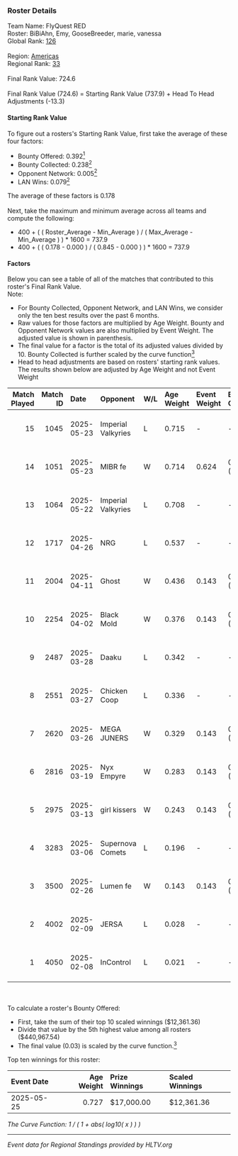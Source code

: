 ### Roster Details<br />
Team Name: FlyQuest RED<br />
Roster: BiBiAhn, Emy, GooseBreeder, marie, vanessa<br />
Global Rank: [126](../../standings_global_2025_08_04.md)<br />
<br />
Region: [Americas]( ../../standings_americas_2025_08_04.md)<br />
Regional Rank: [33]( ../../standings_americas_2025_08_04.md)<br />
<br />
Final Rank Value:  724.6<br />
<br />
Final Rank Value (724.6) = Starting Rank Value (737.9) + Head To Head Adjustments (-13.3)<br />

#### Starting Rank Value<br />
To figure out a rosters's Starting Rank Value, first take the average of these four factors:<br />
- Bounty Offered: 0.392[<sup>1</sup>](#table2)
- Bounty Collected: 0.238[<sup>2</sup>](#table1)
- Opponent Network: 0.005[<sup>2</sup>](#table1)
- LAN Wins: 0.079[<sup>2</sup>](#table1)

The average of these factors is 0.178<br />
<br />
Next, take the maximum and minimum average across all teams and compute the following:<br />
- 400 + ( ( Roster_Average - Min_Average ) / ( Max_Average - Min_Average ) ) * 1600 = 737.9
- 400 + ( ( 0.178 - 0.000 ) / ( 0.845 - 0.000 ) ) * 1600 = 737.9


#### Factors<br />
Below you can see a table of all of the matches that contributed to this roster's Final Rank Value.<br />
Note:<br />

- For Bounty Collected, Opponent Network, and LAN Wins, we consider only the ten best results over the past 6 months.
- Raw values for those factors are multiplied by Age Weight. Bounty and Opponent Network values are also multiplied by Event Weight. The adjusted value is shown in parenthesis.
- The final value for a factor is the total of its adjusted values divided by 10. Bounty Collected is further scaled by the curve function[<sup>3</sup>](#curveFunction)
- Head to head adjustments are based on rosters' starting rank values. The results shown below are adjusted by Age Weight and not Event Weight
<span id="table1"></span><br />


| Match Played | Match ID | Date       | Opponent           | W/L | Age Weight | Event Weight | Bounty Collected | Opponent Network | LAN Wins  | H2H Adj. | Roster                                           |
| -: | -: | :- | :- | :- | :- | :- | :- | :- | :- | -: | :- |
|           15 |     1045 | 2025-05-23 | Imperial Valkyries | L   | 0.715      | -            | -                | -                | -         |   -10.00 | BiBiAhn, Emy, GooseBreeder, marie, vanessa       |
|           14 |     1051 | 2025-05-23 | MIBR fe            | W   | 0.714      | 0.624        | 0.013 (0.006)    | 0.078 (0.035)    | 1 (0.714) |     9.05 | BiBiAhn, Emy, GooseBreeder, marie, vanessa       |
|           13 |     1064 | 2025-05-22 | Imperial Valkyries | L   | 0.708      | -            | -                | -                | -         |    -9.93 | BiBiAhn, Emy, GooseBreeder, marie, vanessa       |
|           12 |     1717 | 2025-04-26 | NRG                | L   | 0.537      | -            | -                | -                | -         |    -1.79 | BiBiAhn, Emy, GooseBreeder, Shakezullah, vanessa |
|           11 |     2004 | 2025-04-11 | Ghost              | W   | 0.436      | 0.143        | 0.001 (0.000)    | 0.075 (0.005)    | 0 (0.000) |     4.40 | BiBiAhn, Emy, GooseBreeder, marie, vanessa       |
|           10 |     2254 | 2025-04-02 | Black Mold         | W   | 0.376      | 0.143        | 0.001 (0.000)    | 0.029 (0.002)    | 0 (0.000) |     3.86 | BiBiAhn, Emy, GooseBreeder, marie, vanessa       |
|            9 |     2487 | 2025-03-28 | Daaku              | L   | 0.342      | -            | -                | -                | -         |    -8.52 | BiBiAhn, Emy, GooseBreeder, marie, vanessa       |
|            8 |     2551 | 2025-03-27 | Chicken Coop       | L   | 0.336      | -            | -                | -                | -         |    -6.46 | BiBiAhn, Emy, GooseBreeder, marie, vanessa       |
|            7 |     2620 | 2025-03-26 | MEGA JUNERS        | W   | 0.329      | 0.143        | 0.001 (0.000)    | 0.019 (0.001)    | 0 (0.000) |     3.04 | BiBiAhn, Emy, GooseBreeder, marie, vanessa       |
|            6 |     2816 | 2025-03-19 | Nyx Empyre         | W   | 0.283      | 0.143        | 0.001 (0.000)    | 0.000 (0.000)    | 0 (0.000) |     1.95 | BiBiAhn, Emy, GooseBreeder, marie, vanessa       |
|            5 |     2975 | 2025-03-13 | girl kissers       | W   | 0.243      | 0.143        | 0.001 (0.000)    | 0.095 (0.003)    | 0 (0.000) |     2.54 | BiBiAhn, Emy, GooseBreeder, marie, vanessa       |
|            4 |     3283 | 2025-03-06 | Supernova Comets   | L   | 0.196      | -            | -                | -                | -         |    -1.85 | BiBiAhn, Emy, GooseBreeder, marie, vanessa       |
|            3 |     3500 | 2025-02-26 | Lumen fe           | W   | 0.143      | 0.143        | 0.002 (0.000)    | 0.076 (0.002)    | 0 (0.000) |     1.50 | BiBiAhn, Emy, GooseBreeder, marie, vanessa       |
|            2 |     4002 | 2025-02-09 | JERSA              | L   | 0.028      | -            | -                | -                | -         |    -0.54 | BiBiAhn, Emy, GooseBreeder, marie, vanessa       |
|            1 |     4050 | 2025-02-08 | InControl          | L   | 0.021      | -            | -                | -                | -         |    -0.49 | BiBiAhn, Emy, GooseBreeder, marie, vanessa       |

<br />
<span id="table2"></span><br />
To calculate a roster's Bounty Offered:<br />

- First, take the sum of their top 10 scaled winnings ($12,361.36)
- Divide that value by the 5th highest value among all rosters ($440,967.54)
- The final value (0.03) is scaled by the curve function.[<sup>3</sup>](#curveFunction)

Top ten winnings for this roster:<br />

| Event Date | Age Weight | Prize Winnings | Scaled Winnings |
| :- | -: | :- | :- |
| 2025-05-25 |      0.727 | $17,000.00     | $12,361.36      |


<span id="curveFunction"></span>_The Curve Function: 1 / ( 1 + abs( log10( x ) ) )_<br />

---
_Event data for Regional Standings provided by HLTV.org_<br />
